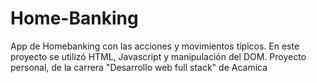 # Home-Banking
App de Homebanking con las acciones y movimientos típicos. 
En este proyecto se utilizó HTML, Javascript y manipulación del DOM.
Proyecto personal, de la carrera "Desarrollo web full stack" de Acamica
